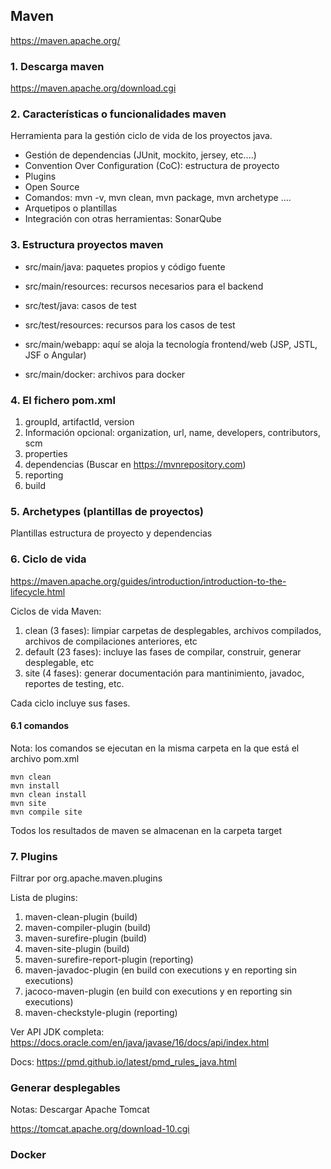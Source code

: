 
## Maven

https://maven.apache.org/

### 1. Descarga maven

https://maven.apache.org/download.cgi

### 2. Características o funcionalidades maven

Herramienta para la gestión ciclo de vida de los proyectos java.

* Gestión de dependencias (JUnit, mockito, jersey, etc....)
* Convention Over Configuration (CoC): estructura de proyecto
* Plugins
* Open Source
* Comandos: mvn -v, mvn clean, mvn package, mvn archetype ....
* Arquetipos o plantillas
* Integración con otras herramientas: SonarQube


### 3. Estructura proyectos maven

* src/main/java: paquetes propios y código fuente
* src/main/resources: recursos necesarios para el backend


* src/test/java: casos de test
* src/test/resources: recursos para los casos de test

* src/main/webapp: aquí se aloja la tecnología frontend/web (JSP, JSTL, JSF o Angular)
* src/main/docker: archivos para docker



### 4. El fichero pom.xml

1. groupId, artifactId, version
2. Información opcional: organization, url, name, developers, contributors, scm
3. properties
4. dependencias (Buscar en https://mvnrepository.com)
5. reporting
6. build

### 5. Archetypes (plantillas de proyectos)

Plantillas estructura de proyecto y dependencias

### 6. Ciclo de vida

https://maven.apache.org/guides/introduction/introduction-to-the-lifecycle.html

Ciclos de vida Maven:

1. clean (3 fases): limpiar carpetas de desplegables, archivos compilados, archivos de compilaciones anteriores, etc
2. default (23 fases): incluye las fases de compilar, construir, generar desplegable, etc
3. site (4 fases): generar documentación para mantinimiento, javadoc, reportes de testing, etc.

Cada ciclo incluye sus fases.

#### 6.1 comandos 

Nota: los comandos se ejecutan en la misma carpeta en la que está el archivo pom.xml

```
mvn clean
mvn install
mvn clean install
mvn site
mvn compile site
```

Todos los resultados de maven se almacenan en la carpeta target



### 7. Plugins

Filtrar por org.apache.maven.plugins

Lista de plugins:

1. maven-clean-plugin (build)
2. maven-compiler-plugin (build)
3. maven-surefire-plugin (build)
4. maven-site-plugin (build)
5. maven-surefire-report-plugin (reporting)
6. maven-javadoc-plugin (en build con executions y en reporting sin executions)
7. jacoco-maven-plugin (en build con executions y en reporting sin executions)
8. maven-checkstyle-plugin (reporting)

Ver API JDK completa:
https://docs.oracle.com/en/java/javase/16/docs/api/index.html


Docs:
https://pmd.github.io/latest/pmd_rules_java.html










### Generar desplegables

Notas: Descargar Apache Tomcat

https://tomcat.apache.org/download-10.cgi



### Docker